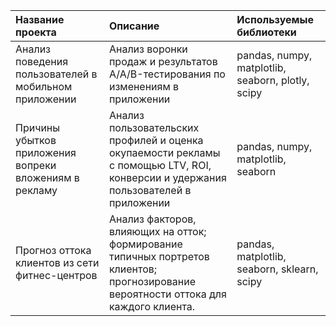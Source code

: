 ﻿| Название проекта      |Описание      | Используемые библиотеки       |
|:---------------------|:------------|:-----------------------------|
|Анализ поведения пользователей в мобильном приложении|Анализ воронки продаж и результатов A/A/B-тестирования по изменениям в приложении|pandas, numpy, matplotlib, seaborn, plotly, scipy|
|Причины убытков приложения вопреки вложениям в рекламу|Анализ пользовательских профилей и оценка окупаемости рекламы с помощью LTV, ROI, конверсии и удержания пользователей в приложении|pandas, numpy, matplotlib, seaborn|
|Прогноз оттока клиентов из сети фитнес-центров | Анализ факторов, влияющих на отток; формирование типичных портретов клиентов; прогнозирование вероятности оттока для каждого клиента.| pandas, matplotlib, seaborn, sklearn, scipy |